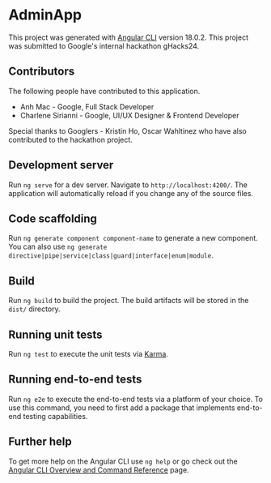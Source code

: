 # AdminApp

This project was generated with [Angular CLI](https://github.com/angular/angular-cli) version 18.0.2. This project was submitted to Google's internal hackathon gHacks24.

## Contributors

The following people have contributed to this application.

- Anh Mac - Google, Full Stack Developer
- Charlene Sirianni - Google, UI/UX Designer & Frontend Developer

Special thanks to Googlers - Kristin Ho, Oscar Wahltinez who have also contributed to the hackathon project.

## Development server

Run `ng serve` for a dev server. Navigate to `http://localhost:4200/`. The application will automatically reload if you change any of the source files.

## Code scaffolding

Run `ng generate component component-name` to generate a new component. You can also use `ng generate directive|pipe|service|class|guard|interface|enum|module`.

## Build

Run `ng build` to build the project. The build artifacts will be stored in the `dist/` directory.

## Running unit tests

Run `ng test` to execute the unit tests via [Karma](https://karma-runner.github.io).

## Running end-to-end tests

Run `ng e2e` to execute the end-to-end tests via a platform of your choice. To use this command, you need to first add a package that implements end-to-end testing capabilities.

## Further help

To get more help on the Angular CLI use `ng help` or go check out the [Angular CLI Overview and Command Reference](https://angular.dev/tools/cli) page.
